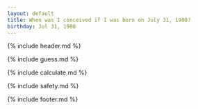```yaml
---
layout: default
title: When was I conceived if I was born on July 31, 1908?
birthday: Jul 31, 1908
---
```


{% include header.md %}

{% include guess.md %}

{% include calculate.md %}

{% include safety.md %}

{% include footer.md %}



